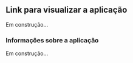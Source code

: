 ## Link para visualizar a aplicação
Em construção...

### Informações sobre a aplicação
Em construção...